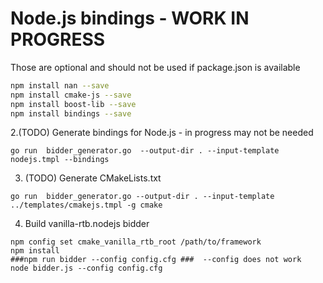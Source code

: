 # Node.js bindings - WORK IN PROGRESS  

Those are optional and should not be used if package.json is available 
```bash
npm install nan --save
npm install cmake-js --save
npm install boost-lib --save
npm install bindings --save
```

2.(TODO) Generate bindings for Node.js - in progress may not be needed 
```
go run  bidder_generator.go  --output-dir . --input-template nodejs.tmpl --bindings 
```

3. (TODO) Generate CMakeLists.txt 
```
go run  bidder_generator.go --output-dir . --input-template ../templates/cmakejs.tmpl -g cmake
```

4. Build vanilla-rtb.nodejs bidder  
```
npm config set cmake_vanilla_rtb_root /path/to/framework
npm install
###npm run bidder --config config.cfg ###  --config does not work
node bidder.js --config config.cfg
```


